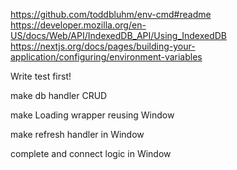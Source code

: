 https://github.com/toddbluhm/env-cmd#readme
https://developer.mozilla.org/en-US/docs/Web/API/IndexedDB_API/Using_IndexedDB
https://nextjs.org/docs/pages/building-your-application/configuring/environment-variables

Write test first!

make db handler CRUD

make Loading wrapper reusing Window

make refresh handler in Window

complete and connect logic in Window
